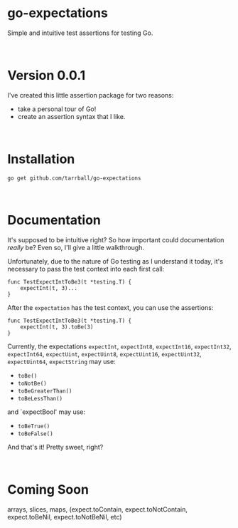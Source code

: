 # go-expectations
Simple and intuitive test assertions for testing Go.

<br />

# Version 0.0.1
I've created this little assertion package for two reasons:
  * take a personal tour of Go!
  * create an assertion syntax that I like.

<br />

# Installation
`go get github.com/tarrball/go-expectations`

<br />

# Documentation
It's supposed to be intuitive right? So how important could documentation _really_ be? Even so, I'll give a little walkthrough. 

Unfortunately, due to the nature of Go testing as I understand it today, it's necessary to pass the test context into each first call:

    func TestExpectIntToBe3(t *testing.T) {
	    expectInt(t, 3)...
    }
    
After the `expectation` has the test context, you can use the assertions:

    func TestExpectIntToBe3(t *testing.T) {
	    expectInt(t, 3).toBe(3)
    }
    
Currently, the expectations `expectInt`, `expectInt8`, `expectInt16`, `expectInt32`, `expectInt64`, `expectUint`, `expectUint8`, `expectUint16`, `expectUint32`, `expectUint64`, `expectString` may use:
* `toBe()`
* `toNotBe()`
* `toBeGreaterThan()`
* `toBeLessThan()`

and `expectBool' may use:
* `toBeTrue()`
* `toBeFalse()`
    
And that's it! Pretty sweet, right?

<br />

# Coming Soon
arrays, slices, maps, (expect.toContain, expect.toNotContain, expect.toBeNil, expect.toNotBeNil, etc)
